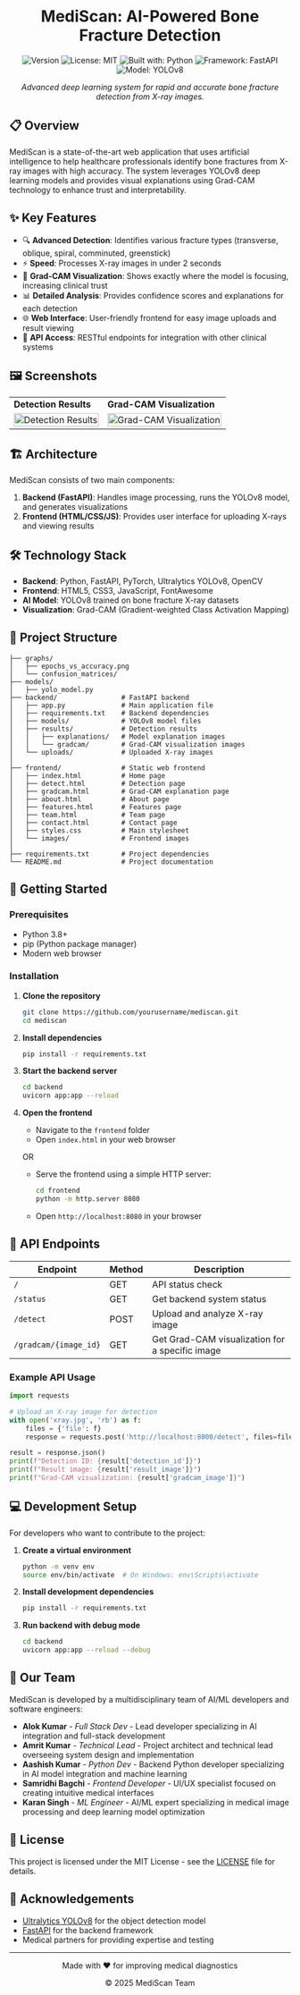 <div align="center">
  
#  MediScan: AI-Powered Bone Fracture Detection
</div>
<div align="center">
  
![Version](https://img.shields.io/badge/version-1.0.0-blue.svg?cacheSeconds=2592000)
![License: MIT](https://img.shields.io/badge/License-MIT-yellow.svg)
![Built with: Python](https://img.shields.io/badge/Built%20with-Python-3776AB?logo=python&logoColor=white)
![Framework: FastAPI](https://img.shields.io/badge/Framework-FastAPI-009688?logo=fastapi&logoColor=white)
![Model: YOLOv8](https://img.shields.io/badge/Model-YOLOv8-00FFFF?logo=pytorch&logoColor=white)

</div>

<p align="center">
  <i>Advanced deep learning system for rapid and accurate bone fracture detection from X-ray images.</i>
</p>

## 📋 Overview

MediScan is a state-of-the-art web application that uses artificial intelligence to help healthcare professionals identify bone fractures from X-ray images with high accuracy. The system leverages YOLOv8 deep learning models and provides visual explanations using Grad-CAM technology to enhance trust and interpretability.

## ✨ Key Features

- 🔍 **Advanced Detection**: Identifies various fracture types (transverse, oblique, spiral, comminuted, greenstick)
- ⚡ **Speed**: Processes X-ray images in under 2 seconds
- 🔬 **Grad-CAM Visualization**: Shows exactly where the model is focusing, increasing clinical trust
- 📊 **Detailed Analysis**: Provides confidence scores and explanations for each detection
- 🌐 **Web Interface**: User-friendly frontend for easy image uploads and result viewing
- 🔄 **API Access**: RESTful endpoints for integration with other clinical systems

## 🖼️ Screenshots

<div align="center">
  <table>
    <tr>
      <td><strong>Detection Results</strong></td>
      <td><strong>Grad-CAM Visualization</strong></td>
    </tr>
    <tr>
      <td><img src="frontend/images/sample-result.jpg" alt="Detection Results" width="100%"/></td>
      <td><img src="frontend/images/sample-gradcam.jpg" alt="Grad-CAM Visualization" width="100%"/></td>
    </tr>
  </table>
</div>

## 🏗️ Architecture

MediScan consists of two main components:

1. **Backend (FastAPI)**: Handles image processing, runs the YOLOv8 model, and generates visualizations
2. **Frontend (HTML/CSS/JS)**: Provides user interface for uploading X-rays and viewing results

## 🛠️ Technology Stack

- **Backend**: Python, FastAPI, PyTorch, Ultralytics YOLOv8, OpenCV
- **Frontend**: HTML5, CSS3, JavaScript, FontAwesome
- **AI Model**: YOLOv8 trained on bone fracture X-ray datasets
- **Visualization**: Grad-CAM (Gradient-weighted Class Activation Mapping)

## 📂 Project Structure

```
├── graphs/
│   ├── epochs_vs_accuracy.png
│   └── confusion_matrices/
├── models/
│   ├── yolo_model.py
├── backend/                # FastAPI backend
│   ├── app.py              # Main application file
│   ├── requirements.txt    # Backend dependencies
│   ├── models/             # YOLOv8 model files
│   ├── results/            # Detection results
│   │   ├── explanations/   # Model explanation images
│   │   └── gradcam/        # Grad-CAM visualization images
│   └── uploads/            # Uploaded X-ray images
│
├── frontend/               # Static web frontend
│   ├── index.html          # Home page
│   ├── detect.html         # Detection page
│   ├── gradcam.html        # Grad-CAM explanation page
│   ├── about.html          # About page
│   ├── features.html       # Features page
│   ├── team.html           # Team page
│   ├── contact.html        # Contact page
│   ├── styles.css          # Main stylesheet
│   └── images/             # Frontend images
│
├── requirements.txt        # Project dependencies
└── README.md               # Project documentation
```

## 🚀 Getting Started

### Prerequisites

- Python 3.8+
- pip (Python package manager)
- Modern web browser

### Installation

1. **Clone the repository**
   ```bash
   git clone https://github.com/yourusername/mediscan.git
   cd mediscan
   ```

2. **Install dependencies**
   ```bash
   pip install -r requirements.txt
   ```

3. **Start the backend server**
   ```bash
   cd backend
   uvicorn app:app --reload
   ```

4. **Open the frontend**
   - Navigate to the `frontend` folder
   - Open `index.html` in your web browser

   OR

   - Serve the frontend using a simple HTTP server:
     ```bash
     cd frontend
     python -m http.server 8080
     ```
   - Open `http://localhost:8080` in your browser

## 📡 API Endpoints

| Endpoint | Method | Description |
|----------|--------|-------------|
| `/` | GET | API status check |
| `/status` | GET | Get backend system status |
| `/detect` | POST | Upload and analyze X-ray image |
| `/gradcam/{image_id}` | GET | Get Grad-CAM visualization for a specific image |

### Example API Usage

```python
import requests

# Upload an X-ray image for detection
with open('xray.jpg', 'rb') as f:
    files = {'file': f}
    response = requests.post('http://localhost:8000/detect', files=files)

result = response.json()
print(f"Detection ID: {result['detection_id']}")
print(f"Result image: {result['result_image']}")
print(f"Grad-CAM visualization: {result['gradcam_image']}")
```

## 💻 Development Setup

For developers who want to contribute to the project:

1. **Create a virtual environment**
   ```bash
   python -m venv env
   source env/bin/activate  # On Windows: env\Scripts\activate
   ```

2. **Install development dependencies**
   ```bash
   pip install -r requirements.txt
   ```

3. **Run backend with debug mode**
   ```bash
   cd backend
   uvicorn app:app --reload --debug
   ```

## 👥 Our Team

MediScan is developed by a multidisciplinary team of AI/ML developers and software engineers:

- **Alok Kumar** - *Full Stack Dev* - Lead developer specializing in AI integration and full-stack development
- **Amrit Kumar** - *Technical Lead* - Project architect and technical lead overseeing system design and implementation
- **Aashish Kumar** - *Python Dev* - Backend Python developer specializing in AI model integration and machine learning
- **Samridhi Bagchi** - *Frontend Developer* - UI/UX specialist focused on creating intuitive medical interfaces
- **Karan Singh** - *ML Engineer* - AI/ML expert specializing in medical image processing and deep learning model optimization

## 📜 License

This project is licensed under the MIT License - see the [LICENSE](frontend/LICENSE) file for details.

## 🙏 Acknowledgements

- [Ultralytics YOLOv8](https://github.com/ultralytics/ultralytics) for the object detection model
- [FastAPI](https://fastapi.tiangolo.com/) for the backend framework
- Medical partners for providing expertise and testing

---

<div align="center">
  <p>Made with ❤️ for improving medical diagnostics</p>
  <p>© 2025 MediScan Team</p>
</div>